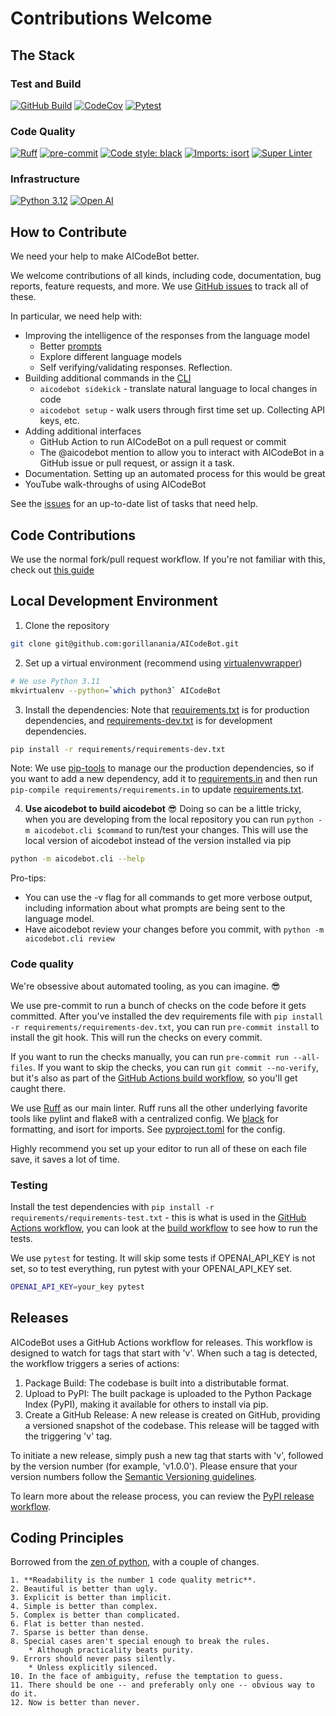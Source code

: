 # Contributions Welcome

## The Stack

### Test and Build

[![GitHub Build](https://github.com/TechNickAI/AICodeBot/actions/workflows/build.yml/badge.svg)](https://github.com/TechNickAI/AICodeBot/actions?query=build)
[![CodeCov](https://codecov.io/gh/TechNickAI/AICodeBot/branch/main/graph/badge.svg)](https://codecov.io/gh/TechNickAI/AICodeBot)
[![Pytest](https://img.shields.io/badge/%F0%9F%A7%AA-Pytest-blue)](https://docs.pytest.org/en/stable/contents.html)

### Code Quality

[![Ruff](https://img.shields.io/endpoint?url=https://raw.githubusercontent.com/charliermarsh/ruff/main/assets/badge/v1.json)](https://github.com/charliermarsh/ruff)
[![pre-commit](https://img.shields.io/badge/pre--commit-enabled-brightgreen?logo=pre-commit&logoColor=white)](https://github.com/pre-commit/pre-commit)
[![Code style: black](https://img.shields.io/badge/code%20style-black-000000.svg)](https://github.com/ambv/black)
[![Imports: isort](https://img.shields.io/badge/%20imports-isort-%231674b1?style=flat&labelColor=ef8336)](https://pycqa.github.io/isort/)
[![Super Linter](https://github.com/TechNickAI/AIcodeBot/actions/workflows/linter.yml/badge.svg)](https://github.com/TechNickAI/AIcodeBot/actions/workflows/linter.yml)

### Infrastructure

[![Python 3.12](https://img.shields.io/badge/python-3.12-blue.svg)](https://www.python.org/downloads/release/python-3110/)
[![Open AI](https://img.shields.io/badge/OpenAI-412991.svg?logo=OpenAI&logoColor=white)](https://openai.com)

## How to Contribute

We need your help to make AICodeBot better.

We welcome contributions of all kinds, including code, documentation, bug reports, feature requests, and more. We use [GitHub issues](https://github.com/TechNickAI/AICodeBot/issues) to track all of these.

In particular, we need help with:

* Improving the intelligence of the responses from the language model
  * Better [prompts](aicodebot/prompts)
  * Explore different language models
  * Self verifying/validating responses. Reflection.
* Building additional commands in the [CLI](aicodebot/cli.py)
  * `aicodebot sidekick` - translate natural language to local changes in code
  * `aicodebot setup` - walk users through first time set up. Collecting API keys, etc.
* Adding additional interfaces
  * GitHub Action to run AICodeBot on a pull request or commit
  * The @aicodebot mention to allow you to interact with AICodeBot in a GitHub issue or pull request, or assign it a task.
* Documentation. Setting up an automated process for this would be great
* YouTube walk-throughs of using AICodeBot

See the [issues](https://github.com/TechNickAI/AICodeBot/issues) for an up-to-date list of tasks that need help.

## Code Contributions

We use the normal fork/pull request workflow. If you're not familiar with this, check out [this guide](https://docs.github.com/en/get-started/quickstart/contributing-to-projects)

## Local Development Environment

1. Clone the repository

```bash
git clone git@github.com:gorillanania/AICodeBot.git
```

2. Set up a virtual environment (recommend using [virtualenvwrapper](https://virtualenvwrapper.readthedocs.io/en/latest/))

```bash
# We use Python 3.11
mkvirtualenv --python=`which python3` AICodeBot
```

3. Install the dependencies:
Note that [requirements.txt](requirements/requirements.txt) is for production dependencies, and [requirements-dev.txt](requirements/requirements-dev.txt) is for development dependencies.

```bash
pip install -r requirements/requirements-dev.txt
```

Note: We use [pip-tools](https://pypi.org/project/pip-tools/) to manage our the production dependencies, so if you want to add a new dependency, add it to [requirements.in](requirements/requirements.in) and then run `pip-compile requirements/requirements.in` to update [requirements.txt](requirements/requirements.txt).

4. **Use aicodebot to build aicodebot** 😎 Doing so can be a little tricky, when you are developing from the local repository you can run `python -m aicodebot.cli $command` to run/test your changes. This will use the local version of aicodebot instead of the version installed via pip

```bash
python -m aicodebot.cli --help
```

Pro-tips:

* You can use the -v flag for all commands to get more verbose output, including information about what prompts are being sent to the language model.
* Have aicodebot review your changes before you commit, with `python -m aicodebot.cli review`

### Code quality

We're obsessive about automated tooling, as you can imagine. 😎

We use pre-commit to run a bunch of checks on the code before it gets committed. After you've installed the dev requirements file with `pip install -r requirements/requirements-dev.txt`, you can run  `pre-commit install` to install the git hook. This will run the checks on every commit.

If you want to run the checks manually, you can run `pre-commit run --all-files`. If you want to skip the checks, you can run `git commit --no-verify`, but it's also as part of the [GitHub Actions build workflow](.github/workflows/build.yml), so you'll get caught there.

We use [Ruff](https://github.com/astral-sh/ruff) as our main linter. Ruff runs all the other underlying favorite tools like pylint and flake8 with a centralized config. We [black](https://black.readthedocs.io/en/stable/) for formatting, and isort for imports. See [pyproject.toml](pyproject.toml) for the config.

Highly recommend you set up your editor to run all of these on each file save, it saves a lot of time.

### Testing

Install the test dependencies with
`pip install -r requirements/requirements-test.txt` - this is what is used in the [GitHub Actions workflow](https://github.com/TechNickAI/AICodeBot/actions), you can look at the [build workflow](.github/workflows/build.yml) to see how to run the tests.

We use `pytest` for testing. It will skip some tests if OPENAI_API_KEY is not set, so to test everything, run pytest with your OPENAI_API_KEY set.

```bash
OPENAI_API_KEY=your_key pytest
```

## Releases

AICodeBot uses a GitHub Actions workflow for releases. This workflow is designed to watch for tags that start with 'v'. When such a tag is detected, the workflow triggers a series of actions:

1. Package Build: The codebase is built into a distributable format.
1. Upload to PyPI: The built package is uploaded to the Python Package Index (PyPI), making it available for others to install via pip.
1. Create a GitHub Release: A new release is created on GitHub, providing a versioned snapshot of the codebase. This release will be tagged with the triggering 'v' tag.

To initiate a new release, simply push a new tag that starts with 'v', followed by the version number (for example, 'v1.0.0'). Please ensure that your version numbers follow the [Semantic Versioning guidelines](https://semver.org/).

To learn more about the release process, you can review the [PyPI release workflow](.github/workflows/pypi_release.yml).

## Coding Principles

Borrowed from the [zen of python](http://c2.com/cgi/wiki?PythonPhilosophy), with a couple of changes.

```text
1. **Readability is the number 1 code quality metric**.
2. Beautiful is better than ugly.
3. Explicit is better than implicit.
4. Simple is better than complex.
5. Complex is better than complicated.
6. Flat is better than nested.
7. Sparse is better than dense.
8. Special cases aren't special enough to break the rules.
    * Although practicality beats purity.
9. Errors should never pass silently.
    * Unless explicitly silenced.
10. In the face of ambiguity, refuse the temptation to guess.
11. There should be one -- and preferably only one -- obvious way to do it.
12. Now is better than never.
```
